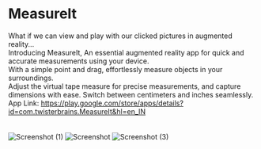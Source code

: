# MeasureIt<br>
What if we can view and play with our clicked pictures in augmented reality...<br>
Introducing MeasureIt, An essential augmented reality app for quick and accurate measurements using your device.<br> 
With a simple point and drag, effortlessly measure objects in your surroundings.<br> 
Adjust the virtual tape measure for precise measurements, and capture dimensions with ease. Switch between centimeters and inches seamlessly. <br>
App Link: https://play.google.com/store/apps/details?id=com.twisterbrains.MeasureIt&hl=en_IN <br><br>
<br>
![Screenshot (1)](https://github.com/sanjaysingh101/MeasureIt/assets/60938632/f40b4d0c-b48e-4375-85a5-01d06478806d)
![Screenshot](https://github.com/sanjaysingh101/MeasureIt/assets/60938632/f74f3865-7337-49cb-8719-0cf9ed349365)
![Screenshot (3)](https://github.com/sanjaysingh101/MeasureIt/assets/60938632/55a2b2a5-0edb-4cc1-bd6f-040151759490)



